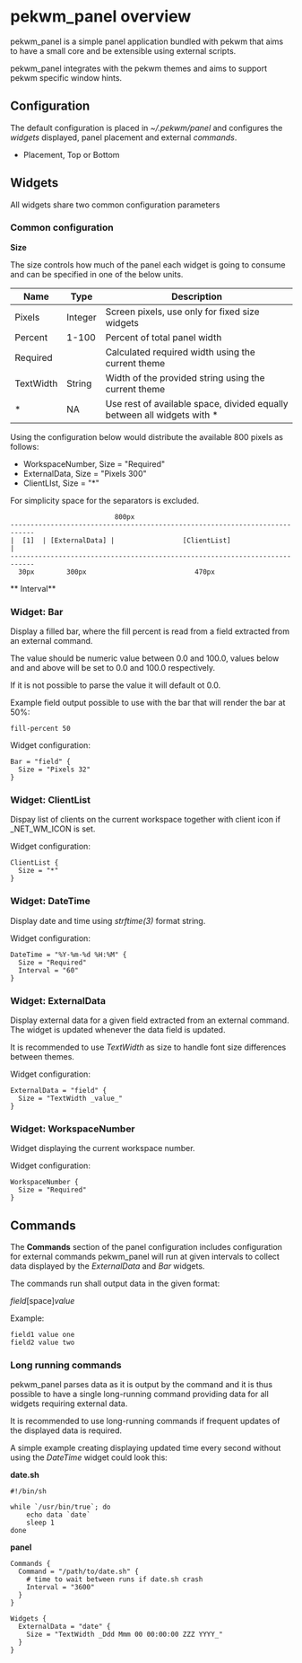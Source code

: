 pekwm_panel overview
====================

pekwm_panel is a simple panel application bundled with pekwm that aims
to have a small core and be extensible using external
scripts.

pekwm_panel integrates with the pekwm themes and aims to support pekwm
specific window hints.

## Configuration

The default configuration is placed in _~/.pekwm/panel_ and configures
the _widgets_ displayed, panel placement and external _commands_.

* Placement, Top or Bottom

## Widgets

All widgets share two common configuration parameters

### Common configuration

**Size**

The size controls how much of the panel each widget is going to
consume and can be specified in one of the below units.

| Name      | Type    | Description                                                             |
|-----------|---------|-------------------------------------------------------------------------|
| Pixels    | Integer | Screen pixels, use only for fixed size widgets                          |
| Percent   | 1-100   | Percent of total panel width                                            |
| Required  |         | Calculated required width using the current theme                       |
| TextWidth | String  | Width of the provided string using the current theme                    |
| *         | NA      | Use rest of available space, divided equally between all widgets with * |

Using the configuration below would distribute the available 800
pixels as follows:

* WorkspaceNumber, Size = "Required"
* ExternalData, Size = "Pixels 300"
* ClientLIst, Size = "*"

For simplicity space for the separators is excluded.

```
                          800px
----------------------------------------------------------------------------
|  [1]  | [ExternalData] |                 [ClientList]                    |
----------------------------------------------------------------------------
  30px        300px                           470px
```

** Interval**

### Widget: Bar

Display a filled bar, where the fill percent is read from a field
extracted from an external command.

The value should be numeric value between 0.0 and 100.0, values below
and and above will be set to 0.0 and 100.0 respectively.

If it is not possible to parse the value it will default ot 0.0.

Example field output possible to use with the bar that will render the
bar at 50%:

```
fill-percent 50
```

Widget configuration:

```
Bar = "field" {
  Size = "Pixels 32"
}
```

### Widget: ClientList

Dispay list of clients on the current workspace together with client
icon if _NET_WM_ICON is set.

Widget configuration:

```
ClientList {
  Size = "*"
}
```

### Widget: DateTime

Display date and time using _strftime(3)_ format string.

Widget configuration:

```
DateTime = "%Y-%m-%d %H:%M" {
  Size = "Required"
  Interval = "60"
}
```

### Widget: ExternalData

Display external data for a given field extracted from an external
command. The widget is updated whenever the data field is updated.

It is recommended to use _TextWidth_ as size to handle font size
differences between themes.

Widget configuration:

```
ExternalData = "field" {
  Size = "TextWidth _value_"
}
```

### Widget: WorkspaceNumber

Widget displaying the current workspace number.

Widget configuration:

```
WorkspaceNumber {
  Size = "Required"
}
```

## Commands

The **Commands** section of the panel configuration includes
configuration for external commands pekwm_panel will run at given
intervals to collect data displayed by the _ExternalData_ and _Bar_
widgets.

The commands run shall output data in the given format:

_field_[space]_value_

Example:

```
field1 value one
field2 value two
```
### Long running commands

pekwm_panel parses data as it is output by the command and it is thus
possible to have a single long-running command providing data for all
widgets requiring external data.

It is recommended to use long-running commands if frequent updates of
the displayed data is required.

A simple example creating displaying updated time every second without
using the _DateTime_ widget could look this:

**date.sh**

```
#!/bin/sh

while `/usr/bin/true`; do
    echo data `date`
    sleep 1
done
```

**panel**

```
Commands {
  Command = "/path/to/date.sh" {
    # time to wait between runs if date.sh crash
    Interval = "3600"
  }
}

Widgets {
  ExternalData = "date" {
    Size = "TextWidth _Ddd Mmm 00 00:00:00 ZZZ YYYY_"
  }
}
```
